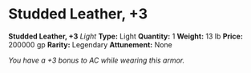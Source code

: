 # Studded Leather, +3

**Studded Leather, +3**
_Light_
**Type:** Light
**Quantity:** 1
**Weight:** 13 lb
**Price:** 200000 gp
**Rarity:** Legendary
**Attunement:** None

*You have a +3 bonus to AC while wearing this armor.*